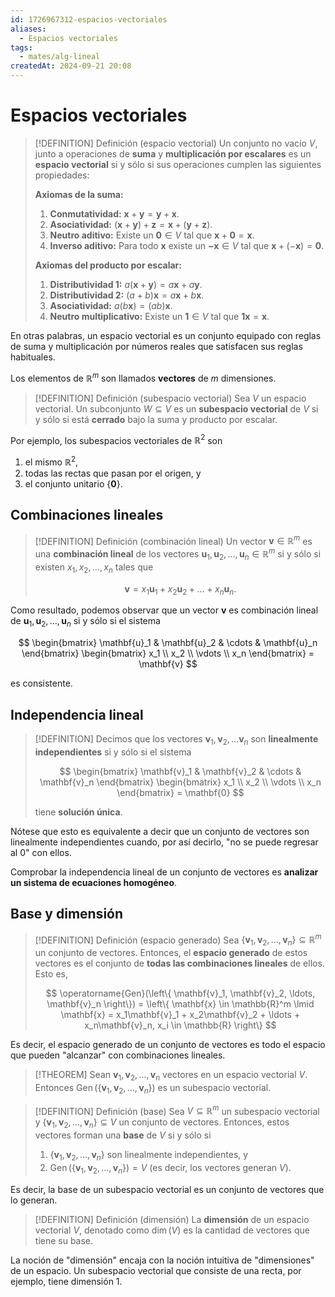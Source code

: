 ```yaml
---
id: 1726967312-espacios-vectoriales
aliases:
  - Espacios vectoriales
tags:
  - mates/alg-lineal
createdAt: 2024-09-21 20:08
---
```


# Espacios vectoriales

> [!DEFINITION] Definición (espacio vectorial)
> Un conjunto no vacío $V$, junto a operaciones de **suma** y **multiplicación por escalares** es un **espacio vectorial** si y sólo si sus operaciones cumplen las siguientes propiedades:
> 
> **Axiomas de la suma:**
> 
> 1. **Conmutatividad:** $\mathbf{x} + \mathbf{y} = \mathbf{y} + \mathbf{x}$.
> 2. **Asociatividad:** $(\mathbf{x} + \mathbf{y}) + \mathbf{z} = \mathbf{x} + (\mathbf{y} + \mathbf{z})$.
> 3. **Neutro aditivo:** Existe un $\mathbf{0} \in V$ tal que $\mathbf{x} + \mathbf{0} = \mathbf{x}$.
> 4. **Inverso aditivo:** Para todo $\mathbf{x}$ existe un $\mathbf{-x} \in V$ tal que $\mathbf{x} + (-\mathbf{x}) = \mathbf{0}$.
> 
> **Axiomas del producto por escalar:**
> 
> 1. **Distributividad 1:** $a(\mathbf{x} + \mathbf{y}) = a\mathbf{x} + a\mathbf{y}$.
> 2. **Distributividad 2:** $(a + b)\mathbf{x} = a\mathbf{x} + b\mathbf{x}$.
> 3. **Asociatividad:** $a(b\mathbf{x}) = (ab)\mathbf{x}$.
> 4. **Neutro multiplicativo:** Existe un $\mathbf{1} \in V$ tal que $\mathbf{1} \mathbf{x} = \mathbf{x}$.

En otras palabras, un espacio vectorial es un conjunto equipado con reglas de suma y multiplicación por números reales que satisfacen sus reglas habituales.

Los elementos de $\mathbb{R}^m$ son llamados **vectores** de $m$ dimensiones.

> [!DEFINITION] Definición (subespacio vectorial)
> Sea $V$ un espacio vectorial. Un subconjunto $W \subseteq V$ es un **subespacio vectorial** de $V$ si y sólo si está **cerrado** bajo la suma y producto por escalar.

Por ejemplo, los subespacios vectoriales de $\mathbb{R}^2$ son

1. el mismo $\mathbb{R}^2$,
2. todas las rectas que pasan por el origen, y
3. el conjunto unitario $\left\{ \mathbf{0} \right\}$.

## Combinaciones lineales

> [!DEFINITION] Definición (combinación lineal)
> Un vector $\mathbf{v} \in \mathbb{R}^m$ es una **combinación lineal** de los vectores $\mathbf{u}_1, \mathbf{u}_2,\ldots, \mathbf{u}_n \in \mathbb{R}^m$ si y sólo si existen $x_1,x_2,\ldots,x_n$ tales que
> 
> $$
> \mathbf{v} = x_1\mathbf{u}_1 + x_2\mathbf{u}_2 + \ldots + x_n\mathbf{u}_n
> .$$

Como resultado, podemos observar que un vector $\mathbf{v}$ es combinación lineal de $\mathbf{u}_1, \mathbf{u}_2, \ldots, \mathbf{u}_n$ si y sólo si el sistema

$$
\begin{bmatrix}
\mathbf{u}_1 & \mathbf{u}_2 & \cdots & \mathbf{u}_n
\end{bmatrix} \begin{bmatrix}
x_1 \\
x_2 \\
\vdots \\
x_n
\end{bmatrix} = \mathbf{v}
$$

es consistente.

## Independencia lineal

> [!DEFINITION]
> Decimos que los vectores $\mathbf{v}_1, \mathbf{v}_2,\ldots \mathbf{v}_n$ son **linealmente independientes** si y sólo si el sistema
> 
> $$
> \begin{bmatrix}
> \mathbf{v}_1 & \mathbf{v}_2 & \cdots & \mathbf{v}_n
> \end{bmatrix} \begin{bmatrix}
> x_1 \\ x_2 \\ \vdots \\ x_n
> \end{bmatrix} = \mathbf{0}
> $$
> 
> tiene **solución única**.

Nótese que esto es equivalente a decir que un conjunto de vectores son linealmente independientes cuando, por así decirlo, "no se puede regresar al $0$" con ellos.

Comprobar la independencia lineal de un conjunto de vectores es **analizar un sistema de ecuaciones homogéneo**.

## Base y dimensión

> [!DEFINITION] Definición (espacio generado)
> Sea $\left\{ \mathbf{v}_1, \mathbf{v}_2, \ldots, \mathbf{v}_n \right\} \subseteq \mathbb{R}^m$ un conjunto de vectores. Entonces, el **espacio generado** de estos vectores es el conjunto de **todas las combinaciones lineales** de ellos. Esto es,
> 
> $$
> \operatorname{Gen}(\left\{ \mathbf{v}_1, \mathbf{v}_2, \ldots, \mathbf{v}_n \right\}) = \left\{ \mathbf{x} \in \mathbb{R}^m \lmid \mathbf{x} = x_1\mathbf{v}_1 + x_2\mathbf{v}_2 + \ldots + x_n\mathbf{v}_n, x_i \in \mathbb{R} \right\}
> $$

Es decir, el espacio generado de un conjunto de vectores es todo el espacio que pueden "alcanzar" con combinaciones lineales.

> [!THEOREM]
> Sean $\mathbf{v}_1, \mathbf{v}_2, \ldots, \mathbf{v}_n$ vectores en un espacio vectorial $V$. Entonces $\operatorname{Gen}(\left\{ \mathbf{v}_1, \mathbf{v}_2, \ldots, \mathbf{v}_n \right\})$ es un subespacio vectorial.

> [!DEFINITION] Definición (base)
> Sea $V \subseteq \mathbb{R}^m$ un subespacio vectorial y $\left\{ \mathbf{v}_1, \mathbf{v}_2, \ldots, \mathbf{v}_n \right\} \subseteq V$ un conjunto de vectores. Entonces, estos vectores forman una **base** de $V$ si y sólo si
> 
> 1. $\left\{ \mathbf{v}_1, \mathbf{v}_2, \ldots, \mathbf{v}_n \right\}$ son linealmente independientes, y
> 2. $\operatorname{Gen}(\left\{ \mathbf{v}_1, \mathbf{v}_2, \ldots, \mathbf{v}_n \right\}) = V$ (es decir, los vectores generan $V$).

Es decir, la base de un subespacio vectorial es un conjunto de vectores que lo generan.

> [!DEFINITION] Definición (dimensión)
> La **dimensión** de un espacio vectorial $V$, denotado como $\operatorname{dim}(V)$ es la cantidad de vectores que tiene su base.

La noción de "dimensión" encaja con la noción intuitiva de "dimensiones" de un espacio. Un subespacio vectorial que consiste de una recta, por ejemplo, tiene dimensión 1.
